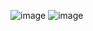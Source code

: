 ![image](https://github.com/user-attachments/assets/54316a14-88d3-43a3-9c31-c3121b93cd67)
![image](https://github.com/user-attachments/assets/dd88e73a-932b-4aae-ac68-9685d81baaf2)


